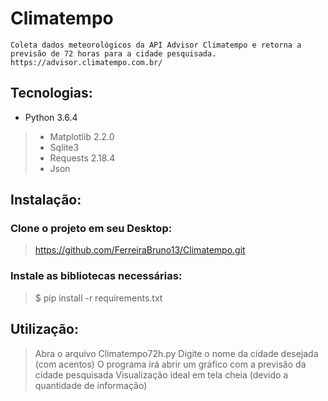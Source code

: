 # Climatempo
	Coleta dados meteorológicos da API Advisor Climatempo e retorna a previsão de 72 horas para a cidade pesquisada.
	https://advisor.climatempo.com.br/

## Tecnologias:
* Python 3.6.4
> * Matplotlib 2.2.0
> * Sqlite3
> * Requests 2.18.4
> * Json

## Instalação:
### Clone o projeto em seu Desktop:
> https://github.com/FerreiraBruno13/Climatempo.git

### Instale as bibliotecas necessárias:
> $ pip install -r requirements.txt

## Utilização:
> Abra o arquivo Climatempo72h.py
> Digite o nome da cidade desejada (com acentos)
> O programa irá abrir um gráfico com a previsão da cidade pesquisada
> Visualização ideal em tela cheia (devido a quantidade de informação)
